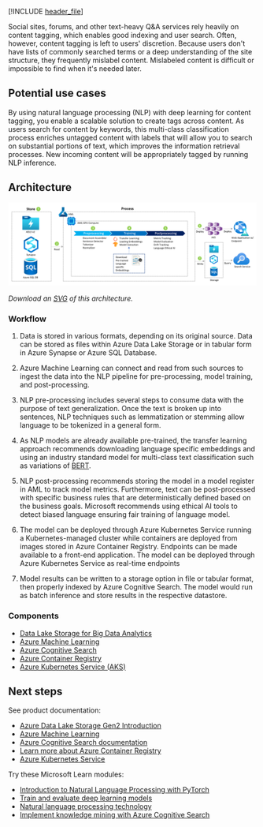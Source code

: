 [!INCLUDE [header_file](../../../includes/sol-idea-header.md)]

Social sites, forums, and other text-heavy Q&A services rely heavily on content tagging, which enables good indexing and user search. Often, however, content tagging is left to users' discretion. Because users don't have lists of commonly searched terms or a deep understanding of the site structure, they frequently mislabel content. Mislabeled content is difficult or impossible to find when it's needed later.

## Potential use cases

By using natural language processing (NLP) with deep learning for content tagging, you enable a scalable solution to create tags across content. As users search for content by keywords, this multi-class classification process enriches untagged content with labels that will allow you to search on substantial portions of text, which improves the information retrieval processes. New incoming content will be appropriately tagged by running NLP inference.

## Architecture

![Architecture diagram: overview of using Azure Machine Learning to help suggest content tags for websites.](../media/website-content-tag-suggestion-with-deep-learning-and-nlp.png)

*Download an [SVG](../media/website-content-tag-suggestion-with-deep-learning-and-nlp.svg) of this architecture.*

### Workflow

1. Data is stored in various formats, depending on its original source. Data can be stored as files within Azure Data Lake Storage or in tabular form in Azure Synapse or Azure SQL Database. 

2. Azure Machine Learning can connect and read from such sources to ingest the data into the NLP pipeline for pre-processing, model training, and post-processing. 

3. NLP pre-processing includes several steps to consume data with the purpose of text generalization. Once the text is broken up into sentences, NLP techniques such as lemmatization or stemming allow language to be tokenized in a general form. 

4. As NLP models are already available pre-trained, the transfer learning approach recommends downloading language specific embeddings and using an industry standard model for multi-class text classification such as variations of [BERT](https://arxiv.org/abs/1810.04805). 

5. NLP post-processing recommends storing the model in a model register in AML to track model metrics. Furthermore, text can be post-processed with specific business rules that are deterministically defined based on the business goals. Microsoft recommends using ethical AI tools to detect biased language ensuring fair training of language model. 

6. The model can be deployed through Azure Kubernetes Service running a Kubernetes-managed cluster while containers are deployed from images stored in Azure Container Registry. Endpoints can be made available to a front-end application. The model can be deployed through Azure Kubernetes Service as real-time endpoints 

7. Model results can be written to a storage option in file or tabular format, then properly indexed by Azure Cognitive Search. The model would run as batch inference and store results in the respective datastore. 

### Components

* [Data Lake Storage for Big Data Analytics](https://azure.microsoft.com/en-us/services/storage/data-lake-storage/)
* [Azure Machine Learning](https://azure.microsoft.com/en-us/services/machine-learning/)
* [Azure Cognitive Search](https://azure.microsoft.com/en-us/services/search/)
* [Azure Container Registry](https://docs.microsoft.com/en-us/azure/container-registry/)
* [Azure Kubernetes Service (AKS)](https://azure.microsoft.com/services/kubernetes-service/)

## Next steps

See product documentation:

* [Azure Data Lake Storage Gen2 Introduction](https://docs.microsoft.com/en-us/azure/storage/blobs/data-lake-storage-introduction/)
* [Azure Machine Learning](/azure/machine-learning)
* [Azure Cognitive Search documentation](https://docs.microsoft.com/en-us/azure/search/)
* [Learn more about Azure Container Registry](/azure/container-registry/container-registry-intro)
* [Azure Kubernetes Service](/azure/aks/intro-kubernetes)

Try these Microsoft Learn modules:

* [Introduction to Natural Language Processing with PyTorch](/learn/modules/intro-natural-language-processing-pytorch/)
* [Train and evaluate deep learning models](/learn/modules/train-evaluate-deep-learn-models/)
* [Natural language processing technology](https://docs.microsoft.com/en-us/azure/architecture/data-guide/technology-choices/natural-language-processing)
* [Implement knowledge mining with Azure Cognitive Search](/learn/paths/implement-knowledge-mining-azure-cognitive-search/)
